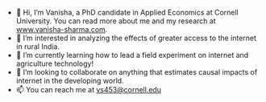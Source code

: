 - 👋 Hi, I’m Vanisha, a PhD candidate in Applied Economics at Cornell University. You can read more about me and my research at www.vanisha-sharma.com.
- 👀 I’m interested in analyzing the effects of greater access to the internet in rural India.
- 🌱 I’m currently learning how to lead a field experiment on internet and agriculture technology!
- 💞️ I’m looking to collaborate on anything that estimates causal impacts of internet in the developing world.
- 📫 You can reach me at vs453@cornell.edu

<!---
Vanisha49/Vanisha49 is a ✨ special ✨ repository because its `README.md` (this file) appears on your GitHub profile.
You can click the Preview link to take a look at your changes.
--->
